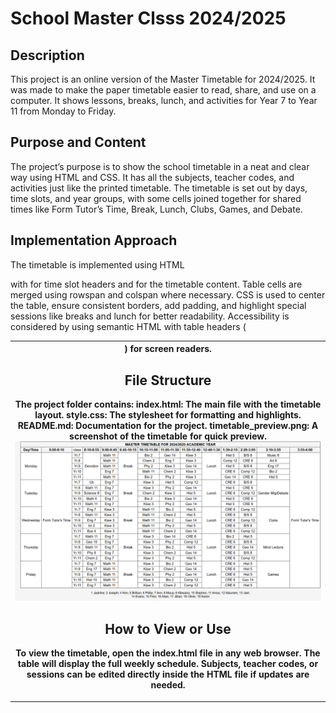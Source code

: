 
# School Master Clsss 2024/2025
## Description

This project is an online version of the Master Timetable for 2024/2025. It was made to make the paper timetable easier to read, share, and use on a computer. It shows lessons, breaks, lunch, and activities for Year 7 to Year 11 from Monday to Friday.

## Purpose and Content
The project’s purpose is to show the school timetable in a neat and clear way using HTML and CSS. It has all the subjects, teacher codes, and activities just like the printed timetable. The timetable is set out by days, time slots, and year groups, with some cells joined together for shared times like Form Tutor’s Time, Break, Lunch, Clubs, Games, and Debate.

## Implementation Approach
The timetable is implemented using HTML <table> with <thead> for time slot headers and <tbody> for the timetable content. Table cells are merged using rowspan and colspan where necessary. CSS is used to center the table, ensure consistent borders, add padding, and highlight special sessions like breaks and lunch for better readability. Accessibility is considered by using semantic HTML with table headers (<th>) for screen readers.

## File Structure
The project folder contains:
index.html: The main file with the timetable layout.
style.css: The stylesheet for formatting and highlights.
README.md: Documentation for the project.
timetable_preview.png: A screenshot of the timetable for quick preview.
![timetable preview](https://github.com/maureenngatia3134-ui/timetable-ui/blob/bc10295217f684df0c768fb38670e790517879d9/Screenshot%202025-09-16%20174430.png)

## How to View or Use
To view the timetable, open the index.html file in any web browser. The table will display the full weekly schedule. Subjects, teacher codes, or sessions can be edited directly inside the HTML file if updates are needed.
